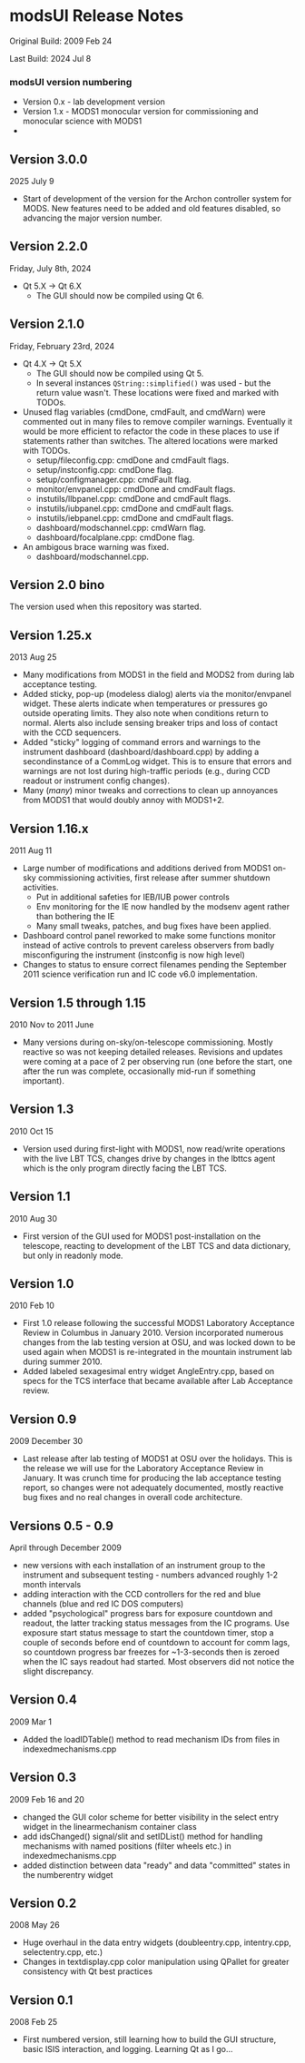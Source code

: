 # modsUI Release Notes
Original Build: 2009 Feb 24

Last Build: 2024 Jul 8

### modsUI version numbering

 * Version 0.x - lab development version
 * Version 1.x - MODS1 monocular version for commissioning and monocular science with MODS1
 * 

## Version 3.0.0
2025 July 9

* Start of development of the version for the Archon controller system for MODS.  New features need to be added and old features disabled, so advancing the major version number.

## Version 2.2.0
Friday, July 8th, 2024

- Qt 5.X -> Qt 6.X
    - The GUI should now be compiled using Qt 6.

## Version 2.1.0
Friday, February 23rd, 2024

- Qt 4.X -> Qt 5.X
    - The GUI should now be compiled using Qt 5.
    - In several instances `QString::simplified()` was used - but the return value wasn't. These locations were fixed and marked with TODOs.
- Unused flag variables (cmdDone, cmdFault, and cmdWarn) were commented out in many files to remove compiler warnings. Eventually it would be more efficient to refactor the code in these places to use if statements rather than switches. The altered locations were marked with TODOs.
    - setup/fileconfig.cpp: cmdDone and cmdFault flags.
    - setup/instconfig.cpp: cmdDone flag.
    - setup/configmanager.cpp: cmdFault flag.
    - monitor/envpanel.cpp: cmdDone and cmdFault flags.
    - instutils/llbpanel.cpp: cmdDone and cmdFault flags.
    - instutils/iubpanel.cpp: cmdDone and cmdFault flags.
    - instutils/iebpanel.cpp: cmdDone and cmdFault flags.
    - dashboard/modschannel.cpp: cmdWarn flag.
    - dashboard/focalplane.cpp: cmdDone flag.
- An ambigous brace warning was fixed.
    - dashboard/modschannel.cpp.
    
## Version 2.0 bino

The version used when this repository was started.

## Version 1.25.x
2013 Aug 25

 * Many modifications from MODS1 in the field and MODS2 from during lab acceptance testing.  
 * Added sticky, pop-up (modeless dialog) alerts via the monitor/envpanel widget.  These alerts indicate when temperatures or pressures go outside operating limits.  They also note when conditions return to normal.  Alerts also include sensing breaker trips and loss of contact with the CCD sequencers.
 * Added "sticky" logging of command errors and warnings to the instrument dashboard (dashboard/dashboard.cpp) by adding a secondinstance of a CommLog widget.  This is to ensure that errors and warnings are not lost during high-traffic periods (e.g., during CCD readout or instrument config changes).
 * Many (*many*) minor tweaks and corrections to clean up annoyances from MODS1 that would doubly annoy with MODS1+2.

## Version 1.16.x
2011 Aug 11
 * Large number of modifications and additions derived from MODS1 on-sky commissioning activities, first release after summer shutdown activities.
   * Put in additional safeties for IEB/IUB power controls
   * Env monitoring for the IE now handled by the modsenv agent rather than bothering the IE
   * Many small tweaks, patches, and bug fixes have been applied.
 * Dashboard control panel reworked to make some functions monitor instead of active controls to prevent careless observers from badly misconfiguring the instrument (instconfig is now high level)
 * Changes to status to ensure correct filenames pending the September 2011 science verification run and IC code v6.0 implementation.

## Version 1.5 through 1.15
2010 Nov to 2011 June
 * Many versions during on-sky/on-telescope commissioning.  Mostly reactive so was not keeping detailed releases.  Revisions and updates were coming at a pace of 2 per observing run (one before the start, one after the run was complete, occasionally mid-run if something important).
   
## Version 1.3
2010 Oct 15
 * Version used during first-light with MODS1, now read/write operations with the live LBT TCS, changes drive by changes in the lbttcs agent which is the only program directly facing the LBT TCS.

## Version 1.1
2010 Aug 30
 * First version of the GUI used for MODS1 post-installation on the telescope, reacting to development of the LBT TCS and data dictionary, but only in readonly mode.
   
## Version 1.0 
2010 Feb 10
 * First 1.0 release following the successful MODS1 Laboratory Acceptance Review in Columbus in January 2010. Version incorporated numerous changes from the lab testing version at OSU, and was locked down to be used again when MODS1 is re-integrated in the mountain instrument lab during summer 2010.
 * Added labeled sexagesimal entry widget AngleEntry.cpp, based on specs for the TCS interface that became available after Lab Acceptance review.

## Version 0.9
2009 December 30
 * Last release after lab testing of MODS1 at OSU over the holidays. This is the release we will use for the Laboratory Acceptance Review in January. It was crunch time for producing the lab acceptance testing report, so changes were not adequately documented, mostly reactive bug fixes and no real changes in overall code architecture.

## Versions 0.5 - 0.9
April through December 2009

 * new versions with each installation of an instrument group to the instrument and subsequent testing - numbers advanced roughly 1-2 month intervals
 * adding interaction with the CCD controllers for the red and blue channels (blue and red IC DOS computers)
 * added "psychological" progress bars for exposure countdown and readout, the latter tracking status messages from the IC programs. Use exposure start status message to start the countdown timer, stop a couple of seconds before end of countdown to account for comm lags, so countdown progress bar freezes for ~1-3-seconds then is zeroed when the IC says readout had started.  Most observers did not notice the slight discrepancy.
   
## Version 0.4
2009 Mar 1
 * Added the loadIDTable() method to read mechanism IDs from files in indexedmechanisms.cpp

## Version 0.3
2009 Feb 16 and 20
 * changed the GUI color scheme for better visibility in the select entry widget in the linearmechanism container class
 * add idsChanged() signal/slit and setIDList() method for handling mechanisms with named positions (filter wheels etc.) in indexedmechanisms.cpp
 * added distinction between data "ready" and data "committed" states in the numberentry widget

## Version 0.2
2008 May 26
 * Huge overhaul in the data entry widgets (doubleentry.cpp, intentry.cpp, selectentry.cpp, etc.)
 * Changes in textdisplay.cpp color manipulation using QPallet for greater consistency with Qt best practices

## Version 0.1
2008 Feb 25
 * First numbered version, still learning how to build the GUI structure, basic ISIS interaction, and logging.  Learning Qt as I go...


